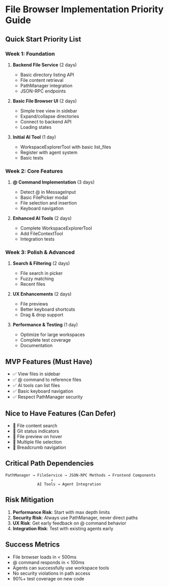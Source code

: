 # File Browser Implementation Priority Guide

## Quick Start Priority List

### Week 1: Foundation
1. **Backend File Service** (2 days)
   - Basic directory listing API
   - File content retrieval
   - PathManager integration
   - JSON-RPC endpoints

2. **Basic File Browser UI** (2 days)
   - Simple tree view in sidebar
   - Expand/collapse directories
   - Connect to backend API
   - Loading states

3. **Initial AI Tool** (1 day)
   - WorkspaceExplorerTool with basic list_files
   - Register with agent system
   - Basic tests

### Week 2: Core Features
1. **@ Command Implementation** (3 days)
   - Detect @ in MessageInput
   - Basic FilePicker modal
   - File selection and insertion
   - Keyboard navigation

2. **Enhanced AI Tools** (2 days)
   - Complete WorkspaceExplorerTool
   - Add FileContextTool
   - Integration tests

### Week 3: Polish & Advanced
1. **Search & Filtering** (2 days)
   - File search in picker
   - Fuzzy matching
   - Recent files

2. **UX Enhancements** (2 days)
   - File previews
   - Better keyboard shortcuts
   - Drag & drop support

3. **Performance & Testing** (1 day)
   - Optimize for large workspaces
   - Complete test coverage
   - Documentation

## MVP Features (Must Have)
- ✅ View files in sidebar
- ✅ @ command to reference files
- ✅ AI tools can list files
- ✅ Basic keyboard navigation
- ✅ Respect PathManager security

## Nice to Have Features (Can Defer)
- 🔄 File content search
- 🔄 Git status indicators
- 🔄 File preview on hover
- 🔄 Multiple file selection
- 🔄 Breadcrumb navigation

## Critical Path Dependencies
```
PathManager → FileService → JSON-RPC Methods → Frontend Components
                    ↓
              AI Tools → Agent Integration
```

## Risk Mitigation
1. **Performance Risk**: Start with max depth limits
2. **Security Risk**: Always use PathManager, never direct paths
3. **UX Risk**: Get early feedback on @ command behavior
4. **Integration Risk**: Test with existing agents early

## Success Metrics
- File browser loads in < 500ms
- @ command responds in < 100ms
- Agents can successfully use workspace tools
- No security violations in path access
- 90%+ test coverage on new code